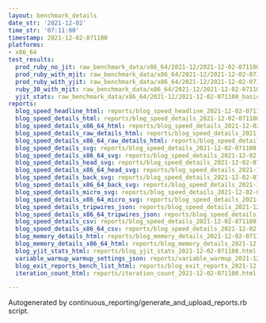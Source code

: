 ```yaml
---
layout: benchmark_details
date_str: '2021-12-02'
time_str: '07:11:00'
timestamp: 2021-12-02-071100
platforms:
- x86_64
test_results:
  prod_ruby_no_jit: raw_benchmark_data/x86_64/2021-12/2021-12-02-071100_basic_benchmark_prod_ruby_no_jit.json
  prod_ruby_with_mjit: raw_benchmark_data/x86_64/2021-12/2021-12-02-071100_basic_benchmark_prod_ruby_with_mjit.json
  prod_ruby_with_yjit: raw_benchmark_data/x86_64/2021-12/2021-12-02-071100_basic_benchmark_prod_ruby_with_yjit.json
  ruby_30_with_mjit: raw_benchmark_data/x86_64/2021-12/2021-12-02-071100_basic_benchmark_ruby_30_with_mjit.json
  yjit_stats: raw_benchmark_data/x86_64/2021-12/2021-12-02-071100_basic_benchmark_yjit_stats.json
reports:
  blog_speed_headline_html: reports/blog_speed_headline_2021-12-02-071100.html
  blog_speed_details_html: reports/blog_speed_details_2021-12-02-071100.html
  blog_speed_details_x86_64_html: reports/blog_speed_details_2021-12-02-071100.x86_64.html
  blog_speed_details_raw_details_html: reports/blog_speed_details_2021-12-02-071100.raw_details.html
  blog_speed_details_x86_64_raw_details_html: reports/blog_speed_details_2021-12-02-071100.x86_64.raw_details.html
  blog_speed_details_svg: reports/blog_speed_details_2021-12-02-071100.svg
  blog_speed_details_x86_64_svg: reports/blog_speed_details_2021-12-02-071100.x86_64.svg
  blog_speed_details_head_svg: reports/blog_speed_details_2021-12-02-071100.head.svg
  blog_speed_details_x86_64_head_svg: reports/blog_speed_details_2021-12-02-071100.x86_64.head.svg
  blog_speed_details_back_svg: reports/blog_speed_details_2021-12-02-071100.back.svg
  blog_speed_details_x86_64_back_svg: reports/blog_speed_details_2021-12-02-071100.x86_64.back.svg
  blog_speed_details_micro_svg: reports/blog_speed_details_2021-12-02-071100.micro.svg
  blog_speed_details_x86_64_micro_svg: reports/blog_speed_details_2021-12-02-071100.x86_64.micro.svg
  blog_speed_details_tripwires_json: reports/blog_speed_details_2021-12-02-071100.tripwires.json
  blog_speed_details_x86_64_tripwires_json: reports/blog_speed_details_2021-12-02-071100.x86_64.tripwires.json
  blog_speed_details_csv: reports/blog_speed_details_2021-12-02-071100.csv
  blog_speed_details_x86_64_csv: reports/blog_speed_details_2021-12-02-071100.x86_64.csv
  blog_memory_details_html: reports/blog_memory_details_2021-12-02-071100.html
  blog_memory_details_x86_64_html: reports/blog_memory_details_2021-12-02-071100.x86_64.html
  blog_yjit_stats_html: reports/blog_yjit_stats_2021-12-02-071100.html
  variable_warmup_warmup_settings_json: reports/variable_warmup_2021-12-02-071100.warmup_settings.json
  blog_exit_reports_bench_list_html: reports/blog_exit_reports_2021-12-02-071100.bench_list.html
  iteration_count_html: reports/iteration_count_2021-12-02-071100.html

---
```

Autogenerated by continuous_reporting/generate_and_upload_reports.rb script.
